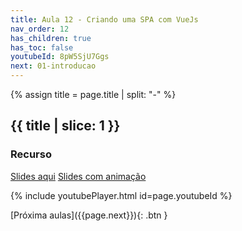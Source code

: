 ```yaml
---
title: Aula 12 - Criando uma SPA com VueJs
nav_order: 12
has_children: true
has_toc: false
youtubeId: 8pW5SjU7Ggs
next: 01-introducao
---
```


{% assign title = page.title | split: "-" %}

## {{ title | slice: 1 }}

### Recurso

<span class="fs-3">
<a href="{{site.baseurl}}/assets/downloads/13-Criando-uma-SPA-com-VueJs.pdf" class="btn" target="_blank">Slides aqui</a>
<a href="https://www.icloud.com/keynote/0ect0AUYcQmhW-JmL1QBkPllg#12-Criando-uma-SPA-com-VueJs" class="btn" target="_blank">Slides com animação</a>
</span>

{% include youtubePlayer.html id=page.youtubeId %}


<span class="fs-3 float-right">
[Próxima aulas]({{page.next}}){: .btn }
</span>

